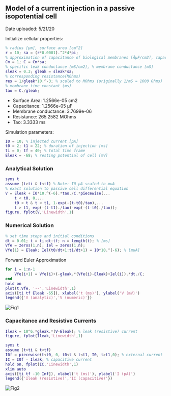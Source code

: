 ## Model of a current injection in a passive isopotential cell
Date uploaded: 5/21/20

Initialize cellular properties:
```Matlab
% radius [µm], surface area [cm^2]
r = 10; sa = (r*0.0001).^2*4*pi; 
% approximation of capacitance of biological membranes [ÂµF/cm2], capacitance [µF]
Cm = 1; C = Cm*sa;  
% specific leak conductance [mS/cm2], % membrane conductance [mS]
sleak = 0.3; gleak = sleak*sa; 
% corresponding resistance(MOhms)
res = 1/gleak*10.^-3; % scaled to MOhms (originally 1/mS = 1000 Ohms)
% membrane time constant (ms)
tao = C./gleak;
```
* Surface Area: 1.2566e-05 cm2  
* Capacitance: 1.2566e-05 µF  
* Membrane conductance: 3.7699e-06  
* Resistance: 265.2582 MOhms  
* Tao: 3.3333 ms  

Simulation parameters:
```Matlab
I0 = 10; % injected current [pA]
t0 = 2; t1 = 22; % duration of injection [ms]
ti = 0; tf = 40; % total time frame
Eleak = -68; % resting potential of cell [mV]
```
### Analytical Solution
```Matlab
syms t
assume (t>ti & t<tf) % Note: I0 pA scaled to muA
% exact solution to passive cell differential equation 
V = Eleak + I0*10.^(-6).*tao./C.*piecewise(...
    t < t0, 0,...
    t0 < t & t < t1, 1-exp(-(t-t0)/tao),...
    t > t1, exp(-(t-t1)./tao)-exp(-(t-t0)./tao));
figure, fplot(V,'Linewidth',1) 
```

### Numerical Solution
```Matlab
% set time steps and initial conditions
dt = 0.01; t = ti:dt:tf; n = length(t); % [ms]
Vfe = zeros(1,n); Iel = zeros(1,n); 
Vfe(1) = Eleak; Iel(t0/dt+1:t1/dt+1) = I0*10.^(-6); % [muA]
```
Forward Euler Approximation
```Matlab
for i = 1:n-1
    Vfe(i+1) = Vfe(i)+(-gleak.*(Vfe(i)-Eleak)+Iel(i)).*dt./C;
end
hold on
plot(t,Vfe, '--','Linewidth',1)
axis([ti tf Eleak -65]), xlabel('t (ms)'), ylabel('V (mV)') 
legend({'V (analytic)','V (numeric)'})
```
![Fig1](https://github.com/jlfchen/ML-Algorithms/blob/master/Cells/html/1-1.png)

### Capacitance and Resistive Currents
```Matlab
Ileak = 10^6.*gleak.*(V-Eleak); % leak (resistive) current
figure, fplot(Ileak,'Linewidth',1)

syms t
assume (t>ti & t<tf)
I0f = piecewise(t<t0, 0, t0<t & t<t1, I0, t>t1,0); % external current
IC = I0f - Ileak; % capacitive current
hold on, fplot(IC,'Linewidth',1)
xlim auto
axis([ti tf -10 Inf]), xlabel('t (ms)'), ylabel('I (pA)')
legend({'Ileak (resistive)','IC (capacitive)'})
```
![Fig2](https://github.com/jlfchen/ML-Algorithms/blob/master/Cells/html/1-2.png)

